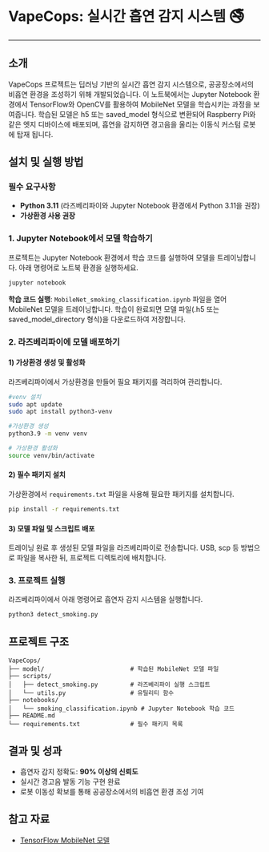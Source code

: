 # VapeCops: 실시간 흡연 감지 시스템 🚭

---

## 소개

VapeCops 프로젝트는 딥러닝 기반의 실시간 흡연 감지 시스템으로, 공공장소에서의 비흡연 환경을 조성하기 위해 개발되었습니다. 이 노트북에서는 Jupyter Notebook 환경에서 TensorFlow와 OpenCV를 활용하여 MobileNet 모델을 학습시키는 과정을 보여줍니다. 학습된 모델은 h5 또는 saved_model 형식으로 변환되어 Raspberry Pi와 같은 엣지 디바이스에 배포되며, 흡연을 감지하면 경고음을 울리는 이동식 커스텀 로봇에 탑재 됩니다.

## 설치 및 실행 방법

### 필수 요구사항
- **Python 3.11** (라즈베리파이와 Jupyter Notebook 환경에서 Python 3.11을 권장)
- **가상환경 사용 권장**

### 1. Jupyter Notebook에서 모델 학습하기
프로젝트는 Jupyter Notebook 환경에서 학습 코드를 실행하여 모델을 트레이닝합니다. 아래 명령어로 노트북 환경을 실행하세요.

```bash
jupyter notebook
```

**학습 코드 실행**: `MobileNet_smoking_classification.ipynb` 파일을 열어 MobileNet 모델을 트레이닝합니다. 학습이 완료되면 모델 파일(.h5 또는 saved_model_directory 형식)을 다운로드하여 저장합니다.

### 2. 라즈베리파이에 모델 배포하기

#### 1) 가상환경 생성 및 활성화
라즈베리파이에서 가상환경을 만들어 필요 패키지를 격리하여 관리합니다.

```bash
#venv 설치
sudo apt update
sudo apt install python3-venv

#가상환경 생성
python3.9 -m venv venv

# 가상환경 활성화
source venv/bin/activate
```

#### 2) 필수 패키지 설치
가상환경에서 `requirements.txt` 파일을 사용해 필요한 패키지를 설치합니다.

```bash
pip install -r requirements.txt
```

#### 3) 모델 파일 및 스크립트 배포
트레이닝 완료 후 생성된 모델 파일을 라즈베리파이로 전송합니다. USB, scp 등 방법으로 파일을 복사한 뒤, 프로젝트 디렉토리에 배치합니다.


### 3. 프로젝트 실행
라즈베리파이에서 아래 명령어로 흡연자 감지 시스템을 실행합니다.

```bash
python3 detect_smoking.py
```

## 프로젝트 구조

```
VapeCops/
├── model/                        # 학습된 MobileNet 모델 파일
├── scripts/
│   ├── detect_smoking.py         # 라즈베리파이 실행 스크립트
│   └── utils.py                  # 유틸리티 함수
├── notebooks/
│   └── smoking_classification.ipynb # Jupyter Notebook 학습 코드
├── README.md
└── requirements.txt              # 필수 패키지 목록
```

## 결과 및 성과
- 흡연자 감지 정확도: **90% 이상의 신뢰도**
- 실시간 경고음 발동 기능 구현 완료
- 로봇 이동성 확보를 통해 공공장소에서의 비흡연 환경 조성 기여

## 참고 자료
- [TensorFlow MobileNet 모델](https://www.tensorflow.org/api_docs/python/tf/keras/applications/MobileNet)
